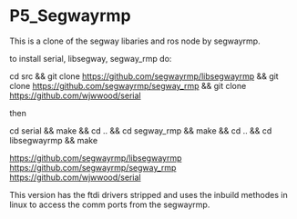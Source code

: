 # P5_Segwayrmp

This is a clone of the segway libaries and ros node by segwayrmp.


to install serial, libsegway, segway_rmp do:

cd src && git clone https://github.com/segwayrmp/libsegwayrmp && git clone https://github.com/segwayrmp/segway_rmp && git clone https://github.com/wjwwood/serial

then

cd serial && make && cd .. && cd segway_rmp && make && cd .. && cd libsegwayrmp && make

https://github.com/segwayrmp/libsegwayrmp
https://github.com/segwayrmp/segway_rmp
https://github.com/wjwwood/serial

This version has the ftdi drivers stripped and uses the inbuild methodes in linux to access the comm ports from the segwayrmp.
